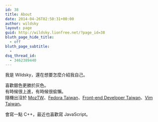 ```yaml
---
id: 38
title: About
date: 2014-04-26T02:50:31+00:00
author: wildsky
layout: page
guid: http://wildsky.lionfree.net/?page_id=38
bluth_page_hide_title:
  - off
bluth_page_subtitle:
  -
dsq_thread_id:
  - 3462389440
---
```

我是 Wildsky，還在想要怎麼介紹我自己。

喜歡銀色更勝於灰色。<br />
有時候很上進，有時候很偷懶。<br />
隨機出沒於 [MozTW](http://moztw.org)、[Fedora Taiwan](http://fedora.linux.org.tw)、[Front-end Developer Taiwan](http://f2e.tw)、[Vim Taiwan](http://vim-tw.github.io)。

會寫一點 C++，最近也喜歡寫 JavaScript。
